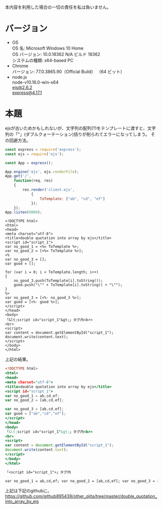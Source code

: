 本内容を利用した場合の一切の責任を私は負いません。

# バージョン
- OS  
OS 名:                  Microsoft Windows 10 Home  
OS バージョン:          10.0.18362 N/A ビルド 18362   
システムの種類:         x64-based PC  
- Chrome  
バージョン: 77.0.3865.90（Official Build） （64 ビット）
- node.js  
node-v10.16.0-win-x64  
ejs@2.6.2  
express@4.17.1  

# 本題
ejsが古いためかもしれないが、文字列の配列(?)をテンプレートに渡すと、文字列の「"」(ダブルクォーテーション)括りが削られてエラーになってしまう。
その回避方法。

```Javascript:server.js
const express = require('express');
const ejs = require('ejs');

const App = express();

App.engine('ejs', ejs.renderFile);
App.get('/',
    function(req, res)
    {
        res.render('client.ejs',
            {
                ToTemplate: ["ab", "cd", "ef"]
            });
    });
App.listen(8080);
```

```Javascript:views/client.ejs
<!DOCTYPE html>
<html>
<head>
<meta charset="utf-8">
<title>double quotation into array by ejs</title>
<script id="script_1">
var no_good_1 = <%= ToTemplate %>;
var no_good_2 = [<%= ToTemplate %>];
<%
var no_good_3 = [];
var good = [];

for (var i = 0; i < ToTemplate.length; i++)
{
    no_good_3.push(ToTemplate[i].toString());
    good.push("\"" + ToTemplate[i].toString() + "\"");
}
%>
var no_good_3 = [<%- no_good_3 %>];
var good = [<%- good %>];
</script>
</head>
<body>
「&lt;script id="script_1"&gt;」タグ内<br>
<br>
<script>
var content = document.getElementById("script_1");
document.write(content.text);
</script>
</body>
</html>
```

上記の結果。

```HTML:out.htm
<!DOCTYPE html>
<html>
<head>
<meta charset="utf-8">
<title>double quotation into array by ejs</title>
<script id="script_1">
var no_good_1 = ab,cd,ef;
var no_good_2 = [ab,cd,ef];

var no_good_3 = [ab,cd,ef];
var good = ["ab","cd","ef"];
</script>
</head>
<body>
「&lt;script id="script_1"&gt;」タグ内<br>
<br>
<script>
var content = document.getElementById("script_1");
document.write(content.text);
</script>
</body>
</html>
```

```TEXT:display.txt
「<script id="script_1">」タグ内

var no_good_1 = ab,cd,ef; var no_good_2 = [ab,cd,ef]; var no_good_3 = [ab,cd,ef]; var good = ["ab","cd","ef"];
```

上記は下記のgithubに。  
https://github.com/github895439/other_qiita/tree/master/double_quotation_into_array_by_ejs
